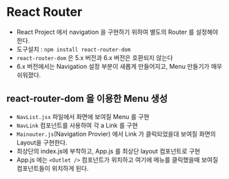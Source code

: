 # React Router

- React Project 에서 navigation 을 구현하기 위하여 별도의 Router 를 설정해야 한다.
- 도구설치 : `npm install react-router-dom`
- `react-router-dom` 은 5.x 버전과 6.x 버전은 호환되지 않는다
- 6.x 버전에서는 Navigation 설정 부분이 새롭게 만들어지고, Menu 만들기가 매우 쉬워졌다.

## react-router-dom 을 이용한 Menu 생성

- `NavList.jsx` 파일에서 화면에 보여질 Menu 를 구현
- `NavLink` 컴포넌트를 사용하여 각 a Link 를 구현
- `Mainouter.js`(Navigation Provier) 에서 Link 가 클릭되었을대 보여질 화면의 Layout을 구현한다.
- 최상단의 index.js에 부착하고, App.js 를 최상단 layout 컴포넌트로 구현
- App.js 에는 `<Outlet />` 컴포넌트가 위치하고 여기에 메뉴를 클릭했을때 보여질 컴포넌트들이 위치하게 된다.
